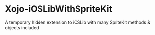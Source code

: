 # Xojo-iOSLibWithSpriteKit
A temporary hidden extension to iOSLib with many SpriteKit methods &amp; objects included
